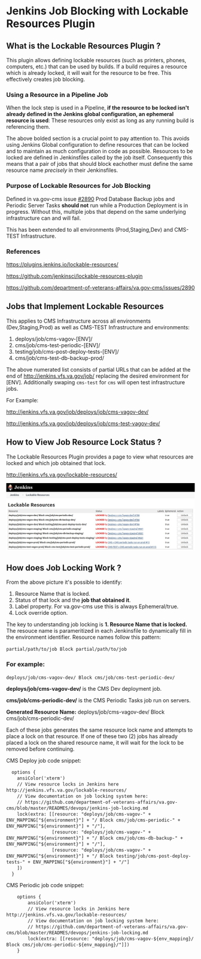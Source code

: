 # Jenkins Job Blocking with Lockable Resources Plugin

## What is the Lockable Resources Plugin ?

This plugin allows defining lockable resources (such as printers, phones, computers, etc.) that can be used by builds. If a build requires a resource which is already locked, it will wait for the resource to be free. This effectively creates job blocking.

### Using a Resource in a Pipeline Job

When the lock step is used in a Pipeline, **if the resource to be locked isn't already defined in the Jenkins global configuration, an ephemeral resource is used**: These resources only exist as long as any running build is referencing them.

The above bolded section is a crucial point to pay attention to. This avoids using Jenkins Global configuration to define resources that can be locked and to maintain as much configuration in code as possible. Resources to be locked are defined in Jenkinsfiles called by the job itself. Consequently this means that a pair of jobs that should block eachother must define the same resource name *precisely* in their Jenkinsfiles.

### Purpose of Lockable Resources for Job Blocking

Defined in va.gov-cms issue [#2890](https://github.com/department-of-veterans-affairs/va.gov-cms/issues/2890) Prod Database Backup jobs and Periodic Server Tasks **should not** run while a Production Deployment is in progress. Without this, multiple jobs that depend on the same underlying infrastructure can and will fail.

This has been extended to all environments (Prod,Staging,Dev) and CMS-TEST Infrastructure.

### References

https://plugins.jenkins.io/lockable-resources/

https://github.com/jenkinsci/lockable-resources-plugin

https://github.com/department-of-veterans-affairs/va.gov-cms/issues/2890

## Jobs that Implement Lockable Resources

This applies to CMS Infrastructure across all environments (Dev,Staging,Prod) as well as CMS-TEST Infrastructure and environments:

1. deploys/job/cms-vagov-[ENV]/
1. cms/job/cms-test-periodic-[ENV]/
1. testing/job/cms-post-deploy-tests-[ENV]/
1. cms/job/cms-test-db-backup-prod/

The above numerated list consists of partial URLs that can be added at the end of http://jenkins.vfs.va.gov/job/ replacing the desired environment for [ENV]. Additionally swaping `cms-test` for `cms` will open test infrastructure jobs.

For Example:

http://jenkins.vfs.va.gov/job/deploys/job/cms-vagov-dev/

http://jenkins.vfs.va.gov/job/deploys/job/cms-test-vagov-dev/


## How to View Job Resource Lock Status ?

The Lockable Resources Plugin provides a page to view what resources are locked and which job obtained that lock.

http://jenkins.vfs.va.gov/lockable-resources/

![Jenkins Lockable Resource Page](../images/jenkins-lockable-resources.jpg)

## How does Job Locking Work ?

From the above picture it's possible to identify:
1. Resource Name that is locked.
1. Status of that lock and the **job that obtained it**.
1. Label property. For va.gov-cms use this is always Ephemeral/true.
1. Lock override option.

The key to understanding job locking is **1. Resource Name that is locked.** The resouce name is parameritized in each Jenkinsfile to dynamically fill in the environment identifier. Resource names follow this pattern:

`partial/path/to/job Block partial/path/to/job`

### For example:

`deploys/job/cms-vagov-dev/ Block cms/job/cms-test-periodic-dev/`

**deploys/job/cms-vagov-dev/** is the CMS Dev deployment job.

**cms/job/cms-periodic-dev/** is the CMS Periodic Tasks job run on servers.

**Generated Resource Name:** deploys/job/cms-vagov-dev/ Block cms/job/cms-periodic-dev/

Each of these jobs generates the same resource lock name and attempts to place a lock on that resource. If one of these two (2) jobs has already placed a lock on the shared resource name, it will wait for the lock to be removed before continuing.

CMS Deploy job code snippet:

```
  options {
    ansiColor('xterm')
    // View resource locks in Jenkins here http://jenkins.vfs.va.gov/lockable-resources/
    // View documentation on job locking system here:
    // https://github.com/department-of-veterans-affairs/va.gov-cms/blob/master/READMES/devops/jenkins-job-locking.md
    lock(extra: [[resource: "deploys/job/cms-vagov-" + ENV_MAPPING["${environment}"] + "/ Block cms/job/cms-periodic-" + ENV_MAPPING["${environment}"] + "/"],
                 [resource: "deploys/job/cms-vagov-" + ENV_MAPPING["${environment}"] + "/ Block cms/job/cms-db-backup-" + ENV_MAPPING["${environment}"] + "/"],
                 [resource: "deploys/job/cms-vagov-" + ENV_MAPPING["${environment}"] + "/ Block testing/job/cms-post-deploy-tests-" + ENV_MAPPING["${environment}"] + "/"]
    ])
  }
```

CMS Periodic job code snippet:

```
    options {
        ansiColor('xterm')
        // View resource locks in Jenkins here http://jenkins.vfs.va.gov/lockable-resources/
        // View documentation on job locking system here:
        // https://github.com/department-of-veterans-affairs/va.gov-cms/blob/master/READMES/devops/jenkins-job-locking.md
        lock(extra: [[resource: "deploys/job/cms-vagov-${env_mapping}/ Block cms/job/cms-periodic-${env_mapping}/"]])
    }
```
